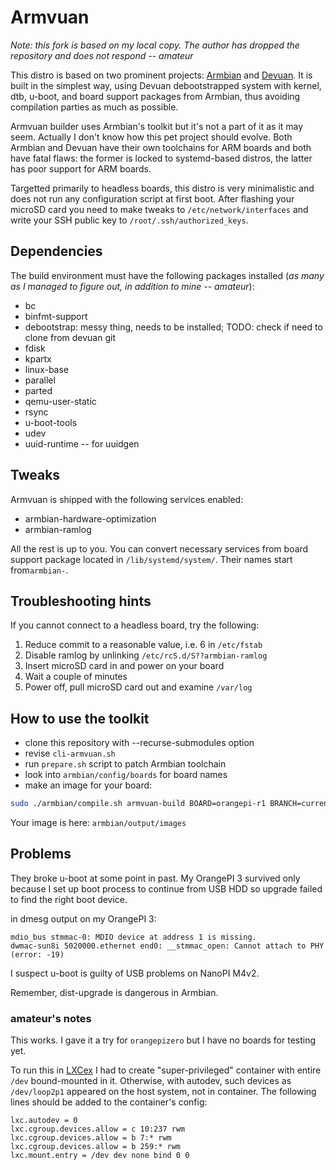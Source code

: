 # Armvuan

_Note: this fork is based on my local copy. The author has dropped the repository and does not respond -- amateur_

This distro is based on two prominent projects: [Armbian](https://www.armbian.com) and [Devuan](https://www.devuan.org).
It is built in the simplest way, using Devuan debootstrapped system with kernel, dtb,
u-boot, and board support packages from Armbian, thus avoiding compilation parties as much as possible.

Armvuan builder uses Armbian's toolkit but it's not a part of it as it may seem.
Actually I don't know how this pet project should evolve.
Both Armbian and Devuan have their own toolchains for ARM boards and both have fatal flaws:
the former is locked to systemd-based distros, the latter has poor support for ARM boards.

Targetted primarily to headless boards, this distro is very minimalistic
and does not run any configuration script at first boot.
After flashing your microSD card you need to make tweaks to `/etc/network/interfaces`
and write your SSH public key to `/root/.ssh/authorized_keys`.

## Dependencies

The build environment must have the following packages installed
(_as many as I managed to figure out, in addition to mine -- amateur_):
* bc
* binfmt-support
* debootstrap: messy thing, needs to be installed; TODO: check if need to clone from devuan git
* fdisk
* kpartx
* linux-base
* parallel
* parted
* qemu-user-static
* rsync
* u-boot-tools
* udev
* uuid-runtime -- for uuidgen

## Tweaks

Armvuan is shipped with the following services enabled:
* armbian-hardware-optimization
* armbian-ramlog

All the rest is up to you. You can convert necessary services
from board support package located in `/lib/systemd/system/`.
Their names start from`armbian-`.

## Troubleshooting hints

If you cannot connect to a headless board, try the following:

1. Reduce commit to a reasonable value, i.e. 6 in `/etc/fstab`
2. Disable ramlog by unlinking `/etc/rcS.d/S??armbian-ramlog`
3. Insert microSD card in and power on your board
4. Wait a couple of minutes
5. Power off, pull microSD card out and examine `/var/log`

## How to use the toolkit

* clone this repository with --recurse-submodules option
* revise `cli-armvuan.sh`
* run `prepare.sh` script to patch Armbian toolchain
* look into `armbian/config/boards` for board names
* make an image for your board:
``` bash
sudo ./armbian/compile.sh armvuan-build BOARD=orangepi-r1 BRANCH=current RELEASE=daedalus
```

Your image is here: `armbian/output/images`

## Problems

They broke u-boot at some point in past. My OrangePI 3 survived only because
I set up boot process to continue from USB HDD so upgrade failed to find the right boot device.

in dmesg output on my OrangePI 3:
```
mdio_bus stmmac-0: MDIO device at address 1 is missing.
dwmac-sun8i 5020000.ethernet end0: __stmmac_open: Cannot attach to PHY (error: -19)
```

I suspect u-boot is guilty of USB problems on NanoPI M4v2.

Remember, dist-upgrade is dangerous in Armbian.

### amateur's notes

This works. I gave it a try for `orangepizero` but I have no boards for testing yet.

To run this in [LXCex](https://github.com/amateur80lvl/lxcex) I had to create "super-privileged" container
with entire `/dev` bound-mounted in it. Otherwise, with autodev, such devices as `/dev/loop2p1` appeared
on the host system, not in container. The following lines should be added to the container's config:
```
lxc.autodev = 0
lxc.cgroup.devices.allow = c 10:237 rwm
lxc.cgroup.devices.allow = b 7:* rwm
lxc.cgroup.devices.allow = b 259:* rwm
lxc.mount.entry = /dev dev none bind 0 0
```
